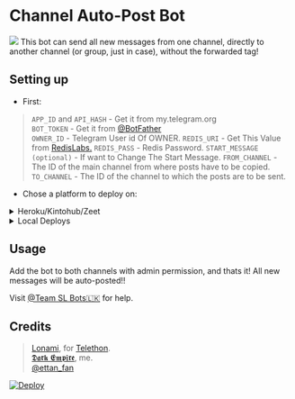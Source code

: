 # Channel Auto-Post Bot

<img src=https://telegra.ph/file/0e41c9763a65e874e39a5.jpg>
This bot can send all new messages from one channel, directly to another channel (or group, just in case), without the forwarded tag!

## Setting up 
* First:
> `APP_ID` and `API_HASH` - Get it from my.telegram.org   
> `BOT_TOKEN` - Get it from [@BotFather](https://t.me/BotFather)   
> `OWNER_ID` - Telegram User id Of OWNER.
> `REDIS_URI` - Get This Value from [RedisLabs.](https://redislabs.com)
> `REDIS_PASS` - Redis Password.
> `START_MESSAGE (optional)` - If want to Change The Start Message.
> `FROM_CHANNEL` - The ID of the main channel from where posts have to be copied. 
> `TO_CHANNEL` - The ID of the channel to which the posts are to be sent. 
   
* Chose a platform to deploy on:
<details>
<summary>Heroku/Kintohub/Zeet</summary>
<br>
Add the above values to the environment vars and deploy the bot.
</details>
<details>
<summary>Local Deploys</summary>
<br>
- Clone the repo:   <code>git clone https://github.com/DARKEMPIRESL/ChannelAutoForwarder</code></br>
- Make a <code>.env</code> file in the root of the repo, like <a href="https://github.com/DARKEMPIRESL/ChannelAutoForwarder/blob/main/.env.sample">.env.sample</a> and fill in the values.</br>
- Use <code>python3 bot.py</code> to start the bot.</br>  
</details>

## Usage
Add the bot to both channels with admin permission, and thats it!
All new messages will be auto-posted!!

Visit [@Team SL Bots🇱🇰](https://t.me/SLBotOfficial) for help.
## Credits
> [Lonami](https://github.com/LonamiWebs), for [Telethon](https://github.com/LonamiWebs/Telethon).   
> [𝕯𝖆𝖗𝖐 𝕰𝖒𝖕𝖎𝖗𝖊](https://github.com/DARKEMPIRESL), me.   
> [@ettan_fan](https://t.me/ettan_fan)   

[![Deploy](https://www.herokucdn.com/deploy/button.svg)](https://heroku.com/deploy?template=https://github.com/DARKEMPIRESL/ChannelAutoPost)

